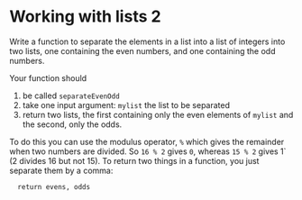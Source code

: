 # Working with lists 2

Write a function to separate the elements in a list into a list of integers into
two lists, one containing the even numbers, and one containing the odd numbers.

Your function should

1. be called `separateEvenOdd`
2. take one input argument: `mylist` the list to be separated
3. return two lists, the first containing only the even elements of `mylist` and
   the second, only the odds.

To do this you can use the modulus operator, `%` which gives the remainder when two
numbers are divided. So `16 % 2` gives `0`, whereas `15 % 2` gives 1` (2 divides
16 but not 15). To return two things in a function, you just separate them by a
comma: 
      
      return evens, odds
